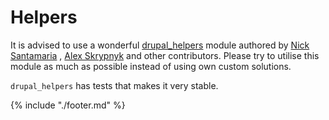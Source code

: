 # Helpers

It is advised to use a
wonderful [drupal_helpers](https://github.com/nicksantamaria/drupal_helpers)
module authored by [Nick Santamaria](https://github.com/nicksantamaria)
, [Alex Skrypnyk](https://github.com/alexdesignworks) and other contributors.
Please try to utilise this module as much as possible instead of using own
custom solutions.

`drupal_helpers` has tests that makes it very stable.

{% include "./footer.md" %}
